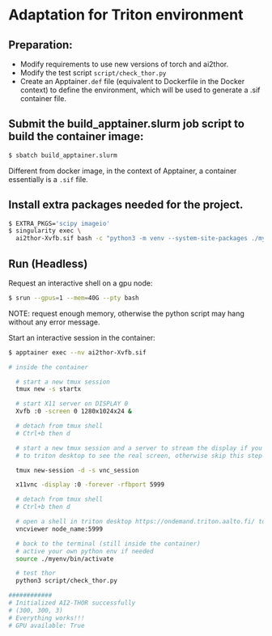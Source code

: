 # Adaptation for Triton environment

## Preparation:
- Modify requirements to use new versions of torch and ai2thor.
- Modify the test script `script/check_thor.py`
- Create an Apptainer`.def` file (equivalent to Dockerfile in the Docker context) to define the environment, which will be used to generate a .sif container file.

## Submit the build_apptainer.slurm job script to build the container image:
```bash
$ sbatch build_apptainer.slurm
```
Different from docker image, in the context of Apptainer, a container essentially is a `.sif` file.

## Install extra packages needed for the project.
```bash
$ EXTRA_PKGS='scipy imageio'
$ singularity exec \
  ai2thor-Xvfb.sif bash -c "python3 -m venv --system-site-packages ./myenv ; source ./myenv/bin/activate ; pip install $EXTRA_PKGS"
 ```

## Run (Headless)
Request an interactive shell on a gpu node:
```bash
$ srun --gpus=1 --mem=40G --pty bash
```
NOTE: request enough memory, otherwise the python script may hang without any error message.

Start an interactive session in the container:
```bash
$ apptainer exec --nv ai2thor-Xvfb.sif

# inside the container

  # start a new tmux session
  tmux new -s startx

  # start X11 server on DISPLAY 0
  Xvfb :0 -screen 0 1280x1024x24 &

  # detach from tmux shell
  # Ctrl+b then d

  # start a new tmux session and a server to stream the display if you want to forward the virtual screen 
  # to triton desktop to see the real screen, otherwise skip this step and the next step

  tmux new-session -d -s vnc_session

  x11vnc -display :0 -forever -rfbport 5999

  # detach from tmux shell
  # Ctrl+b then d

  # open a shell in triton desktop https://ondemand.triton.aalto.fi/ to see the real screen
  vncviewer node_name:5999

  # back to the terminal (still inside the container)
  # active your own python env if needed
  source ./myenv/bin/activate

  # test thor
  python3 script/check_thor.py

############
# Initialized AI2-THOR successfully
# (300, 300, 3)
# Everything works!!!
# GPU available: True
```
